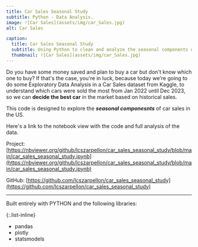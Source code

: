 ```yaml
---
title: Car Sales Seasonal Study
subtitle: Python - Data Analysis.
image: ![Car Sales](assets/img/car_Sales.jpg)
alt: Car Sales

caption:
  title: Car Sales Seasonal Study
  subtitle: Using Python to clean and analyze the seasonal components of car sales in the US to drive insights.
  thumbnail: ![Car Sales](assets/img/car_Sales.jpg)
---
```


Do you have some money saved and plan to buy a car but don't know which one to buy?
If that's the case, you're in luck, because today we're going to do some Exploratory Data Analysis in a Car Sales dataset from Kaggle, to understand which cars were sold the most from Jan 2022 until Dec 2023, so we can **decide the best car** in the market based on historical sales.

This code is designed to explore the ***seasonal componesnts*** of car sales in the US.

Here's a link to the notebook view with the code and full analysis of the data.

Project: [https://nbviewer.org/github/lcszarpellon/car_sales_seasonal_study/blob/main/car_sales_seasonal_study.ipynb](https://nbviewer.org/github/lcszarpellon/car_sales_seasonal_study/blob/main/car_sales_seasonal_study.ipynb)

GitHub: [https://github.com/lcszarpellon/car_sales_seasonal_study](https://github.com/lcszarpellon/car_sales_seasonal_study)

---

Built entirely with PYTHON and the following libraries:

{:.list-inline}
- pandas
- plotly
- statsmodels
